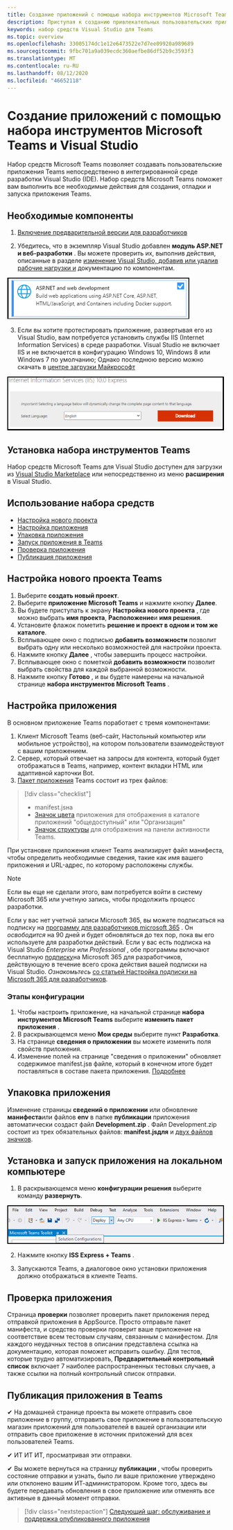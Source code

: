 ```yaml
---
title: Создание приложений с помощью набора инструментов Microsoft Teams и Visual Studio
description: Приступая к созданию привлекательных пользовательских приложений непосредственно в Visual Studio с помощью набора инструментов Microsoft Teams
keywords: набор средств Visual Studio для Teams
ms.topic: overview
ms.openlocfilehash: 33005174dc1e12e6473522e7d7ee09920a989689
ms.sourcegitcommit: 9fbc701a9a039ecdc360aefbe86df52b9c3593f3
ms.translationtype: MT
ms.contentlocale: ru-RU
ms.lasthandoff: 08/12/2020
ms.locfileid: "46652118"
---
```

# <a name="build-apps-with-the-microsoft-teams-toolkit-and-visual-studio"></a>Создание приложений с помощью набора инструментов Microsoft Teams и Visual Studio

Набор средств Microsoft Teams позволяет создавать пользовательские приложения Teams непосредственно в интегрированной среде разработки Visual Studio (IDE). Набор средств Microsoft Teams поможет вам выполнить все необходимые действия для создания, отладки и запуска приложения Teams.

## <a name="prerequisites"></a>Необходимые компоненты

1. [Включение предварительной версии для разработчиков](../resources/dev-preview/developer-preview-intro.md#enable-developer-preview)

1. Убедитесь, что в экземпляр Visual Studio добавлен **модуль <span>ASP.NE</span>T и веб-разработки** . Вы можете проверить их, выполнив действия, описанные в разделе [изменение Visual Studio, добавив или удалив рабочие нагрузки и](/visualstudio/install/modify-visual-studio?view=vs-2019) документацию по компонентам.

![модуль Visual Studio asp.net](../assets/images/visual-studio-web-dev-module.png)

3. Если вы хотите протестировать приложение, развертывая его из Visual Studio, вам потребуется установить службы IIS (Internet Information Services) в среде разработки. Visual Studio не включает IIS и не включается в конфигурацию Windows 10, Windows 8 или Windows 7 по умолчанию; Однако последнюю версию можно скачать в [центре загрузки Майкрософт](https://www.microsoft.com/download/details.aspx?id=48264.)

![Представление страницы скачивания IIS](../assets/images/iis.png)

## <a name="install-the-teams-toolkit"></a>Установка набора инструментов Teams

Набор средств Microsoft Teams для Visual Studio доступен для загрузки из [Visual Studio Marketplace](https://marketplace.visualstudio.com/items?itemName=TeamsDevApp.vsteamstemplate) или непосредственно из меню **расширения** в Visual Studio.

## <a name="using-the-toolkit"></a>Использование набора средств

- [Настройка нового проекта](#set-up-a-new-teams-project)
- [Настройка приложения](#configure-your-app)
- [Упаковка приложения](#package-your-app)
- [Запуск приложения в Teams](#install-and-run-your-app-locally)
- [Проверка приложения](#validate-your-app)
- [Публикация приложения](#publish-your-app-to-teams)

## <a name="set-up-a-new-teams-project"></a>Настройка нового проекта Teams

1. Выберите **создать новый проект**.
1. Выберите **приложение Microsoft Teams** и нажмите кнопку **Далее**.
1. Вы будете приступать к экрану **Настройка нового проекта** , где можно выбрать **имя проекта**, **Расположение**и **имя решения**.
1. Установите флажок пометить **решение и проект в одном и том же каталоге**.
1. Всплывающее окно с подписью **добавить возможности** позволит выбрать одну или несколько возможностей для настройки проекта.
1. Нажмите кнопку **Далее** , чтобы завершить процесс настройки.
1. Всплывающее окно с пометкой **добавить возможности** позволит выбрать свойства для каждой выбранной возможности.
1. Нажмите кнопку **Готово** , и вы будете намерены на начальной странице **набора инструментов Microsoft Teams** .

## <a name="configure-your-app"></a>Настройка приложения

В основном приложение Teams поработает с тремя компонентами:

  1. Клиент Microsoft Teams (веб-сайт, Настольный компьютер или мобильное устройство), на котором пользователи взаимодействуют с вашим приложением.
  1. Сервер, который отвечает на запросы для контента, который будет отображаться в Teams, например, контент вкладки HTML или адаптивной карточки Bot.
  1. [Пакет приложения](/concepts/build-and-test/apps-package.md) Teams состоит из трех файлов:

  > [!div class="checklist"]
  >
  > - manifest.jsна
  > - [Значок цвета](../resources/schema/manifest-schema.md#icons) приложения для отображения в каталоге приложений "общедоступный" или "Организация"
 > - [Значок структуры](../resources/schema/manifest-schema.md#icons) для отображения на панели активности Teams.

При установке приложения клиент Teams анализирует файл манифеста, чтобы определить необходимые сведения, такие как имя вашего приложения и URL-адрес, по которому расположены службы.

> [!NOTE]
>Если вы еще не сделали этого, вам потребуется войти в систему Microsoft 365 или учетную запись, чтобы продолжить процесс разработки.
>
> Если у вас нет учетной записи Microsoft 365, вы можете подписаться на подписку на [программу для разработчиков microsoft 365](https://developer.microsoft.com/microsoft-365/dev-program) . Он *освободится* на 90 дней и будет обновляться до тех пор, пока вы его используете для разработки действий. Если у вас есть подписка на Visual Studio *Enterprise* или *Professional* , обе программы включают бесплатную [подписку](https://aka.ms/MyVisualStudioBenefits)на Microsoft 365 для разработчиков, действующую в течение всего срока действия вашей подписки на Visual Studio. *Ознакомьтесь* [со статьей Настройка подписки на Microsoft 365 для разработчиков](https://docs.microsoft.com/office/developer-program/office-365-developer-program-get-started).
>

### <a name="configuration-steps"></a>Этапы конфигурации

1. Чтобы настроить приложение, на начальной странице **набора инструментов Microsoft Teams** выберите **изменить пакет приложения** .
1. В раскрывающемся меню **Мои среды** выберите пункт **Разработка**.
1. На странице **сведения о приложении** вы можете изменить поля свойств приложения.
1. Изменение полей на странице "сведения о приложении" обновляет содержимое manifest.jsв файле, который в конечном итоге будет поставляться в составе пакета приложения. [Подробнее](https://aka.ms/teams-toolkit-manifest)

## <a name="package-your-app"></a>Упаковка приложения

Изменение страницы **сведений о приложении** или обновление **манифеста**или файлов **env** в папке **публикации** приложения автоматически создаст файл **Development.zip** . Файл Development.zip состоит из трех обязательных файлов: **manifest.jsдля** и [двух файлов значков](../concepts/build-and-test/apps-package.md#icons).

## <a name="install-and-run-your-app-locally"></a>Установка и запуск приложения на локальном компьютере

1. В раскрывающемся меню **конфигурации решения** выберите команду **развернуть**.

![Меню конфигураций решения](../assets/images/solution-configurations.png)

2. Нажмите кнопку **ISS Express + Teams** .

1. Запускаются Teams, а диалоговое окно установки приложения должно отображаться в клиенте Teams.

## <a name="validate-your-app"></a>Проверка приложения

Страница **проверки** позволяет проверить пакет приложения перед отправкой приложения в AppSource. Просто отправьте пакет манифеста, и средство проверки проверит ваше приложение на соответствие всем тестовым случаям, связанным с манифестом. Для каждого неудачных тестов в описании представлена ссылка на документацию, которая поможет исправить ошибку. Для тестов, которые трудно автоматизировать, **Предварительный контрольный список** включает 7 наиболее распространенных тестовых случаев, а также ссылки на полный контрольный список отправки.

## <a name="publish-your-app-to-teams"></a>Публикация приложения в Teams

✔ На домашней странице проекта вы можете отправить свое приложение в группу, отправить свое приложение в пользовательскую магазин приложений для пользователей в вашей организации или отправить свое приложение в источник приложений для всех пользователей Teams.

✔ ИТ ИТ ИТ, просматривая эти отправки.

✔ Вы можете вернуться на страницу **публикации** , чтобы проверить состояние отправки и узнать, было ли ваше приложение утверждено или отклонено вашим ИТ-администратором. Кроме того, здесь вы будете передавать обновления в свое приложение или отменять все активные в данный момент отправки.

> [!div class="nextstepaction"]
> [Следующий шаг: обслуживание и поддержка опубликованного приложения](../concepts/deploy-and-publish/appsource/post-publish/overview.md)
>